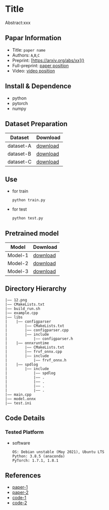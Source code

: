 Title
===
Abstract:xxx
## Papar Information
- Title:  `paper name`
- Authors:  `A`,`B`,`C`
- Preprint: [https://arxiv.org/abs/xx]()
- Full-preprint: [paper position]()
- Video: [video position]()

## Install & Dependence
- python
- pytorch
- numpy

## Dataset Preparation
| Dataset | Download |
| ---     | ---   |
| dataset-A | [download]() |
| dataset-B | [download]() |
| dataset-C | [download]() |

## Use
- for train
  ```
  python train.py
  ```
- for test
  ```
  python test.py
  ```
## Pretrained model
| Model | Download |
| ---     | ---   |
| Model-1 | [download]() |
| Model-2 | [download]() |
| Model-3 | [download]() |


## Directory Hierarchy
```
|—— 12.png
|—— CMakeLists.txt
|—— build_run.sh
|—— example.cpp
|—— libs
|    |—— configparser
|        |—— CMakeLists.txt
|        |—— configparser.cpp
|        |—— include
|            |—— configparser.h
|    |—— onnxruntime
|        |—— CMakeLists.txt
|        |—— frvf_onnx.cpp
|        |—— include
|            |—— frvf_onnx.h
|    |—— spdlog
|        |—— include
|            |—— spdlog
|            |—— .
|            |—— .
|            |—— .
|            |—— .
|—— main.cpp
|—— model.onnx
|—— test.ini
```
## Code Details
### Tested Platform
- software
  ```
  OS: Debian unstable (May 2021), Ubuntu LTS
  Python: 3.8.5 (anaconda)
  PyTorch: 1.7.1, 1.8.1
  ```
## References
- [paper-1]()
- [paper-2]()
- [code-1](https://github.com)
- [code-2](https://github.com)
 